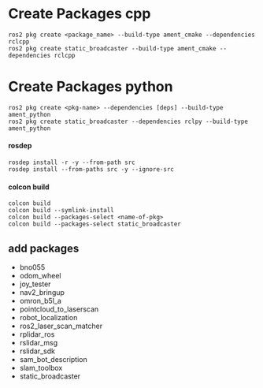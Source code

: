 # Create Packages cpp
    ros2 pkg create <package_name> --build-type ament_cmake --dependencies rclcpp
    ros2 pkg create static_broadcaster --build-type ament_cmake --dependencies rclcpp

# Create Packages python
    ros2 pkg create <pkg-name> --dependencies [deps] --build-type ament_python
    ros2 pkg create static_broadcaster --dependencies rclpy --build-type ament_python

#### rosdep
    rosdep install -r -y --from-path src
    rosdep install --from-paths src -y --ignore-src

#### colcon build
    colcon build
    colcon build --symlink-install
    colcon build --packages-select <name-of-pkg>
    colcon build --packages-select static_broadcaster

## add packages
- bno055
- odom_wheel
- joy_tester
- nav2_bringup
- omron_b5l_a
- pointcloud_to_laserscan
- robot_localization
- ros2_laser_scan_matcher
- rplidar_ros
- rslidar_msg
- rslidar_sdk
- sam_bot_description
- slam_toolbox
- static_broadcaster
